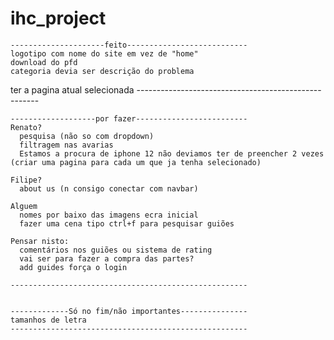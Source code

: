 # ihc_project
	---------------------feito---------------------------
	logotipo com nome do site em vez de "home"
	download do pfd
	categoria devia ser descrição do problema	
  ter a pagina atual selecionada
	-----------------------------------------------------

	-------------------por fazer-------------------------
    Renato?
      pesquisa (não so com dropdown)	
      filtragem nas avarias
      Estamos a procura de iphone 12 não deviamos ter de preencher 2 vezes (criar uma pagina para cada um que ja tenha selecionado)
      
    Filipe?
      about us (n consigo conectar com navbar)
      
    Alguem
      nomes por baixo das imagens ecra inicial
      fazer uma cena tipo ctrl+f para pesquisar guiões	

    Pensar nisto:
      comentários nos guiões ou sistema de rating
      vai ser para fazer a compra das partes?
      add guides força o login

	-----------------------------------------------------


	-------------Só no fim/não importantes---------------
	tamanhos de letra
	-----------------------------------------------------
		
